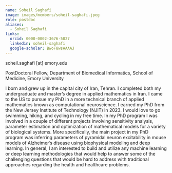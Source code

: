```yaml
---
name: Soheil Saghafi
image: images/members/soheil-saghafi.jpeg
role: postdoc
aliases:
  - Soheil Saghafi
links:
  orcid: 0000-0002-3676-5027
  linkedin: soheil-saghafi
  google-scholar: BwoF8wsAAAAJ
---
```


soheil.saghafi [at] emory.edu

PostDoctoral Fellow, Department of Biomedical Informatics, School of Medicine, Emory University

I born and grew up in the capital city of Iran, Tehran. I completed both my undergraduate and master’s degree in applied mathematics in Iran. I came to the US to pursue my PhD in a more technical branch of applied mathematics known as computational neuroscience. I earned my PhD from the New Jersey Institute of Technology (NJIT) in 2023. I would love to go swimming, hiking, and cycling in my free time.
In my PhD program I was involved in a couple of different projects involving sensitivity analysis, parameter estimation and optimization of mathematical models for a variety of biological systems. More specifically, the main project in my PhD program was inferring parameters of pyramidal neuron excitability in mouse models of Alzheimer’s disease using biophysical modeling and deep learning. 
In general, I am interested to build and utilize any machine learning or deep learning methodologies that would help to answer some of the challenging questions that would be hard to address with traditional approaches regarding the health and healthcare problems.